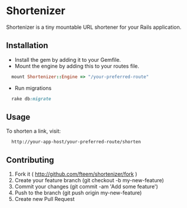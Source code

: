 # Shortenizer

Shortenizer is a tiny mountable URL shortener for your Rails application. 


## Installation
* Install the gem by adding it to your Gemfile.
* Mount the engine by adding this to your routes file.
```ruby
  mount Shortenizer::Engine => "/your-preferred-route"
```


* Run migrations
```ruby
  rake db:migrate
```

## Usage
To shorten a link, visit: 
```
  http://your-app-host/your-preferred-route/shorten
```

## Contributing

1. Fork it ( http://github.com/fteem/shortenizer/fork )
2. Create your feature branch (git checkout -b my-new-feature)
3. Commit your changes (git commit -am 'Add some feature')
4. Push to the branch (git push origin my-new-feature)
5. Create new Pull Request

